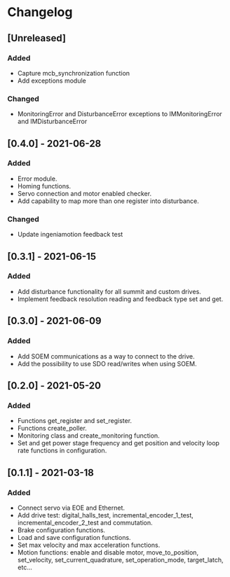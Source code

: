# Changelog

## [Unreleased]
### Added
- Capture mcb_synchronization function
- Add exceptions module

### Changed
- MonitoringError and DisturbanceError exceptions to 
  IMMonitoringError and IMDisturbanceError

## [0.4.0] - 2021-06-28
### Added
- Error module.
- Homing functions.
- Servo connection and motor enabled checker.
- Add capability to map more than one register into disturbance.

### Changed
- Update ingeniamotion feedback test

## [0.3.1] - 2021-06-15
### Added
- Add disturbance functionality for all summit and custom drives.
- Implement feedback resolution reading and feedback type set and get.

## [0.3.0] - 2021-06-09
### Added
- Add SOEM communications as a way to connect to the drive.
- Add the possibility to use SDO read/writes when using SOEM.

## [0.2.0] - 2021-05-20
### Added
- Functions get_register and set_register.
- Functions create_poller.
- Monitoring class and create_monitoring function.
- Set and get power stage frequency and get position and velocity loop rate functions
  in configuration.

## [0.1.1] - 2021-03-18
### Added
- Connect servo via EOE and Ethernet.
- Add drive test: digital_halls_test, incremental_encoder_1_test, incremental_encoder_2_test
  and commutation.
- Brake configuration functions.
- Load and save configuration functions.
- Set max velocity and max acceleration functions.
- Motion functions: enable and disable motor, move_to_position, set_velocity,
  set_current_quadrature, set_operation_mode, target_latch, etc...
  